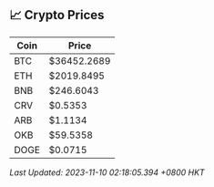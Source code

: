 ## 📈 Crypto Prices

| Coin | Price |
| ---- | ----- |
| BTC | $36452.2689 |
| ETH | $2019.8495 |
| BNB | $246.6043 |
| CRV | $0.5353 |
| ARB | $1.1134 |
| OKB | $59.5358 |
| DOGE | $0.0715 |

_Last Updated: 2023-11-10 02:18:05.394 +0800 HKT_